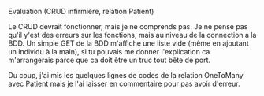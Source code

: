 Evaluation (CRUD infirmière, relation Patient)


Le CRUD devrait fonctionner, mais je ne comprends pas.
Je ne pense pas qu'il y'est des erreurs sur les fonctions, mais au niveau de la connection a la BDD.
Un simple GET de la BDD m'affiche une liste vide (même en ajoutant un individu à la main), si tu pouvais me donner l'explication ca m'arrangerais parce que ca doit être un truc tout bête de port.

Du coup, j'ai mis les quelques lignes de codes de la relation OneToMany avec Patient mais je l'ai laisser en commentaire pour pas avoir d'erreur.
